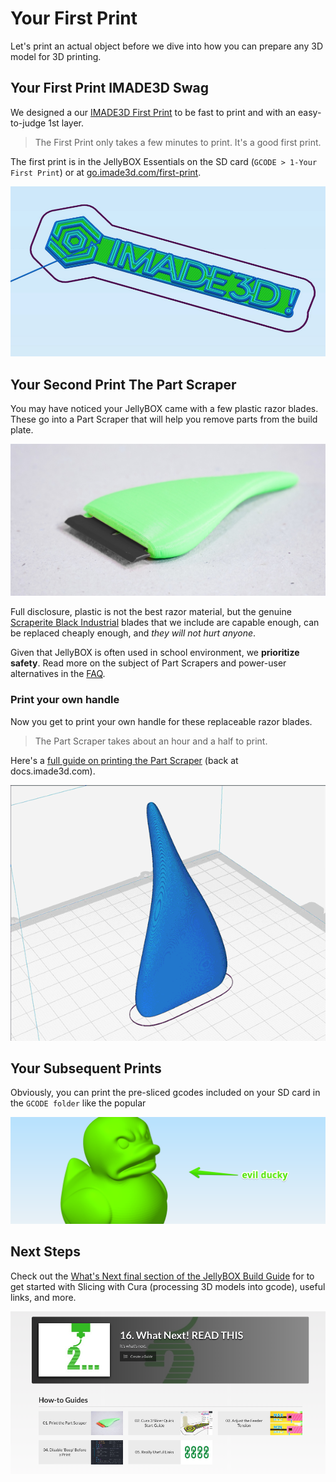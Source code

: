 # Your First Print

Let's print an actual object before we dive into how you can prepare any 3D model for 3D printing.

## Your First Print IMADE3D Swag

We designed a our [IMADE3D First Print](go.imade3d.com/first-print) to be fast to print and with an easy-to-judge 1st layer.

> The First Print only takes a few minutes to print. It's a good first print.

The first print is in the JellyBOX Essentials on the SD card (`GCODE > 1-Your First Print`) or at [go.imade3d.com/first-print](go.imade3d.com/first-print).

![logo.png](assets/logo.png)

## Your Second Print The Part Scraper

You may have noticed your JellyBOX came with a few plastic razor blades. These go into a Part Scraper that will help you remove parts from the build plate.

![part-scraper](assets/part-scraper.jpg)

Full disclosure, plastic is not the best razor material, but the genuine [Scraperite Black Industrial](https://scraperite.com/plastic-blades-guide/use) blades that we include are capable enough, can be replaced cheaply enough, and _they will not hurt anyone_.

Given that JellyBOX is often used in school environment, we **prioritize** **safety**. Read more on the subject of Part Scrapers and power-user alternatives in the [FAQ](FAQ).

### Print your own handle

Now you get to print your own handle for these replaceable razor blades.

> The Part Scraper takes about an hour and a half to print.

Here's a [full guide on printing the Part Scraper](https://docs.imade3d.com/Guide/01.+Print+the+Part+Scraper/595) (back at docs.imade3d.com).

![part-scraper](assets/part-scraper-2.gif)

## Your Subsequent Prints

Obviously, you can print the pre-sliced gcodes included on your SD card in the `GCODE folder` like the popular

![evil-ducky.png](assets/evil-ducky.png)

## Next Steps

Check out the [What's Next final section of the JellyBOX Build Guide](https://docs.imade3d.com/c/JellyBOX_2_2.1.b.b_Build_Your_JellyBOX_Kit_Makers_with_Heated_Bed_16._What_Next%21_READ_THIS?revisionid=HEAD) for to get started with Slicing with Cura (processing 3D models into gcode), useful links, and more.

![docs.next-steps.png](assets/docs.next-steps.png)
